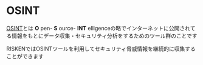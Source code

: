 # OSINT

[OSINT](https://en.wikipedia.org/wiki/Open-source_intelligence)とは **O** pen- **S** ource- **INT** elligenceの略でインターネットに公開されてる情報をもとにデータ収集・セキュリティ分析をするためのツール群のことです

RISKENではOSINTツールを利用してセキュリティ脅威情報を継続的に収集することができます
